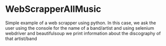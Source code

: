 # WebScrapperAllMusic
 Simple example of a web scrapper using python. In this case, we ask the user using the console for the name of a band/artist and using selenium webdriver and beautifulsoup we print information about the discography of that artist/band

